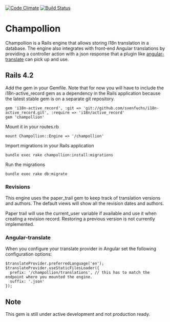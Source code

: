 [![Code Climate](https://codeclimate.com/github/tzumby/champollion/badges/gpa.svg)][codeclimate]
[![Build Status](https://travis-ci.org/tzumby/champollion.svg?branch=master)][travis]

[travis]: https://travis-ci.org/tzumby/champollion
[codeclimate]: https://codeclimate.com/github/tzumby/champollion

# Champollion
Champollion is a Rails engine that allows storing I18n translation in a database. The engine also integrates with front-end Angular translations by providing a controller action with a json response that a plugin like  [angular-translate](https://github.com/angular-translate/angular-translate "Angular Translate")  can pick up and use.

## Rails 4.2

Add the gem in your Gemfile. Note that for now you will have to include the i18n-active_record gem as a dependency in the Rails application because the latest stable gem is on a separate git repository.

```
gem 'i18n-active_record', :git => 'git://github.com/svenfuchs/i18n-active_record.git', :require => 'i18n/active_record'
gem 'champollion'
```

Mount it in your routes.rb

```
mount Champollion::Engine => '/champollion'
```

Import migrations in your Rails application

```
bundle exec rake champollion:install:migrations
```

Run the migrations

```
bundle exec rake db:migrate
```

### Revisions
This engine uses the paper_trail gem to keep track of translation versions and authors. The default views will show all the revision dates and authors.

Paper trail will use the current_user variable if available and use it when creating a revision record. Restoring a previous version is not currently implemented.

### Angular-translate
When you configure your translate provider in Angular set the following configuration options:

```
$translateProvider.preferredLanguage('en');
$translateProvider.useStaticFilesLoader({
  prefix: '/champollion/translations', // this has to match the endpoint where you mounted the engine.  
  suffix: '.json'    
});
```

## Note
This gem is still under active development and not production ready.
